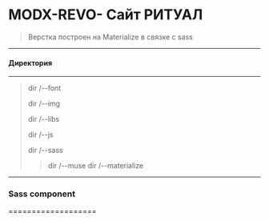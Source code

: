 MODX-REVO- Сайт РИТУАЛ
=======================

> Верстка построен на Materialize в связке с sass
******************

#### Директория
******************
>dir /--font
>
>dir /--img
>
>dir /--libs
>
>dir /--js
>
>dir /--sass
>>dir /--muse
>>dir /--materialize
******************
### Sass component
===================
